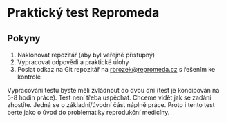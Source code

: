 # Praktický test Repromeda

## Pokyny
1. Naklonovat repozitář (aby byl veřejně přístupný)
2. Vypracovat odpovědi a praktické úlohy
3. Poslat odkaz na Git repozitář na rbrozek@repromeda.cz s řešením ke kontrole

Vypracování testu byste měli zvládnout do dvou dní (test je koncipován na 5-8 hodin práce). Test není třeba uspěchat. Chceme vidět jak se zadání zhostíte. Jedná se o základní/úvodní část náplně práce. Proto i tento test berte jako o úvod do problematiky reprodukční medicíny.
